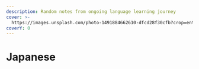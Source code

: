 ```yaml
---
description: Random notes from ongoing language learning journey
cover: >-
  https://images.unsplash.com/photo-1491884662610-dfcd28f30cfb?crop=entropy&cs=srgb&fm=jpg&ixid=MnwxOTcwMjR8MHwxfHNlYXJjaHwxMHx8amFwYW58ZW58MHx8fHwxNjQxMTg4MjE4&ixlib=rb-1.2.1&q=85
coverY: 0
---
```


# Japanese


